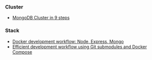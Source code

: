 ### Cluster

- [MongoDB Cluster in 9 steps](https://medium.com/@gargar454/deploy-a-mongodb-cluster-in-steps-9-using-docker-49205e231319#.94pqapz1l)

### Stack

- [Docker development workflow: Node, Express, Mongo](https://medium.com/@sunnykay/docker-development-workflow-node-express-mongo-4bb3b1f7eb1e#.jrtiq6x18)
- [Efficient development workflow using Git submodules and Docker Compose](https://www.airpair.com/docker/posts/efficiant-development-workfow-using-git-submodules-and-docker-compose)
